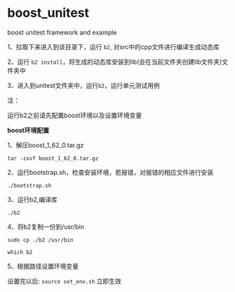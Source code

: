 # boost_unitest
boost unitest framework and example

1、拉取下来进入到该目录下，运行 `b2`, 对src中的cpp文件进行编译生成动态库

2、运行 `b2 install`，将生成的动态库安装到lib(会在当前文件夹创建lib文件夹)文件夹中

3、进入到unitest文件夹中，运行`b2`，运行单元测试用例

注：

运行b2之前请先配置boost环境以及设置环境变量
 

**boost环境配置**

1、解压boost_1_62_0.tar.gz

   `tar -zxvf boost_1_62_0.tar.gz`
   
2、运行bootstrap.sh，检查安装环境，若报错，对报错的相应文件进行安装
   
   `./bootstrap.sh`

3、运行b2,编译库
 
  `./b2`

4、将b2复制一份到/usr/bin
  
  `sudo cp ./b2 /usr/bin`
   
  `which b2`

5、根据路径设置环境变量

  设置完以后: `source set_env.sh` 立即生效 
  

